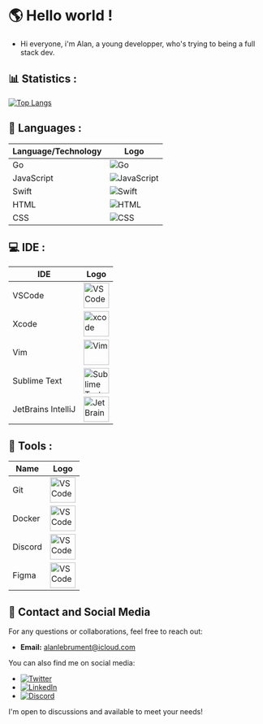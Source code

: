 # 🌎 Hello world ! 

- Hi everyone, i'm Alan, a young developper, who's trying to being a full stack dev.

## 📊 Statistics : 

[![Top Langs](https://github-readme-stats.vercel.app/api/top-langs/?username=alandotlbrt&layout=donut)](https://github.com/alandotlbrt/github-readme-stats)

## 📝 Languages : 

| Language/Technology | Logo |
|---------------------|------|
| Go                  | ![Go](https://cdn.jsdelivr.net/gh/devicons/devicon/icons/go/go-original.svg) |
| JavaScript          | ![JavaScript](https://cdn.jsdelivr.net/gh/devicons/devicon/icons/javascript/javascript-original.svg) |
| Swift               | ![Swift](https://cdn.jsdelivr.net/gh/devicons/devicon/icons/swift/swift-original.svg) |
| HTML                | ![HTML](https://cdn.jsdelivr.net/gh/devicons/devicon/icons/html5/html5-original.svg) |
| CSS                 | ![CSS](https://cdn.jsdelivr.net/gh/devicons/devicon/icons/css3/css3-original.svg) |

## 💻 IDE : 

| IDE               | Logo                                                                                                                |
|-------------------|---------------------------------------------------------------------------------------------------------------------|
| VSCode            | <img src="https://cdn.jsdelivr.net/gh/devicons/devicon/icons/vscode/vscode-original.svg" alt="VSCode" style="width: 50px;"> |
| Xcode            | <img src="https://cdn.jsdelivr.net/gh/devicons/devicon/icons/xcode/xcode-original.svg" alt="xcode" style="width: 50px;"> |
| Vim               | <img src="https://cdn.jsdelivr.net/gh/devicons/devicon/icons/vim/vim-original.svg" alt="Vim" style="width: 50px;">       |
| Sublime Text      | <img src="https://upload.wikimedia.org/wikipedia/fr/7/78/Sublime_text_logo.png" alt="Sublime Text" style="width: 50px;"> |
| JetBrains IntelliJ| <img src="https://cdn.jsdelivr.net/gh/devicons/devicon/icons/intellij/intellij-original.svg" alt="JetBrains IntelliJ" style="width: 50px;"> |

## 💼 Tools : 

| Name               | Logo                                                                                                                |
|-------------------|---------------------------------------------------------------------------------------------------------------------|
| Git            | <img src="https://skillicons.dev/icons?i=git" alt="VSCode" style="width: 50px;"> |
| Docker            | <img src="https://skillicons.dev/icons?i=docker" alt="VSCode" style="width: 50px;"> |
| Discord            | <img src="https://skillicons.dev/icons?i=discord" alt="VSCode" style="width: 50px;"> |
| Figma            | <img src="https://skillicons.dev/icons?i=figma" alt="VSCode" style="width: 50px;"> |


## 💫 Contact and Social Media

For any questions or collaborations, feel free to reach out:

- **Email:** [alanlebrument@icloud.com](alanlebrument@icloud.com)


You can also find me on social media:

- [![Twitter](twitter_logo.png)](https://x.com/alandotlbrt)
- [![LinkedIn](linkedin_logo.png)](https://www.linkedin.com/in/alandotlbrt/)
- [![Discord](discord_logo.png)](http://discordapp.com/users/272742732525469706)


I'm open to discussions and available to meet your needs!


